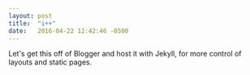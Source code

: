 ```yaml
---
layout: post
title:  "i++"
date:   2016-04-22 12:42:46 -0500
---
```

Let's get this off of Blogger and host it with Jekyll, for more control of layouts and static pages.
